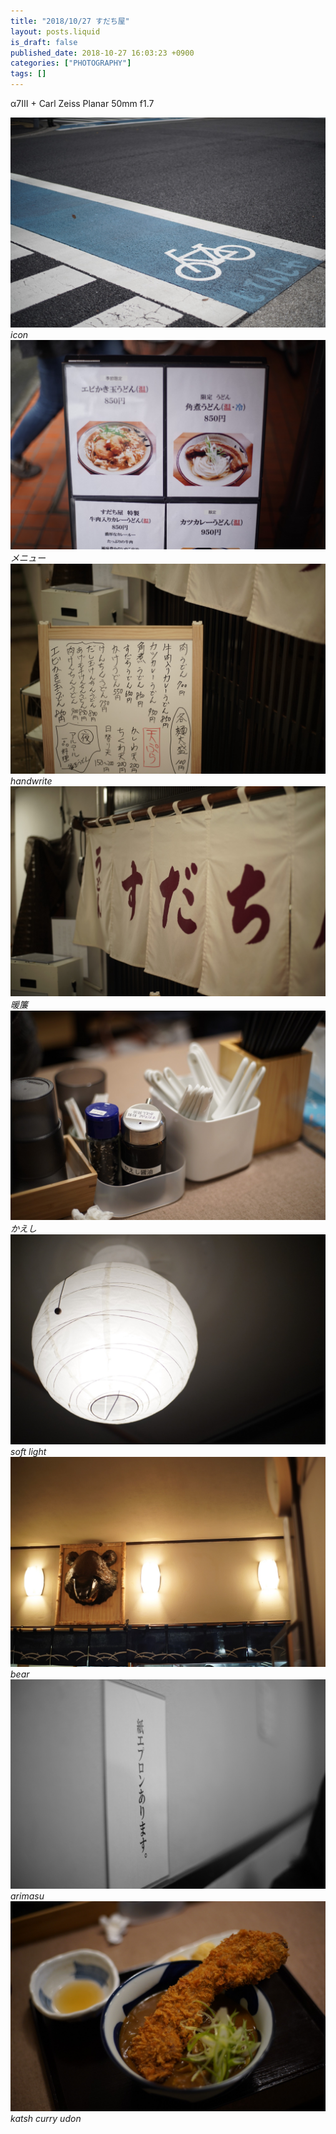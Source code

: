 ```yaml
---
title: "2018/10/27 すだち屋"
layout: posts.liquid
is_draft: false
published_date: 2018-10-27 16:03:23 +0900
categories: ["PHOTOGRAPHY"]
tags: []
---
```


α7III + Carl Zeiss Planar 50mm f1.7

 <img class="in_article" src="/public/images/2019/01/9509d-1ZplXg3OvmpB4C1xnUrlKtg.jpg">_icon_
 <img class="in_article" src="/public/images/2019/01/b10aa-1dJVgswXMstCYOcywIwfhaw.jpg">_メニュー_
 <img class="in_article" src="/public/images/2019/01/736b2-15dTfuI-ZiNNgEqYqy-sKvA.jpg">_handwrite_
 <img class="in_article" src="/public/images/2019/01/38199-1BPwjazZKC2SiThf1B9qHfA.jpg">_暖簾_
 <img class="in_article" src="/public/images/2019/01/76711-1p1X_dSzDlSg6UPi2gMdS_w.jpg">_かえし_
 <img class="in_article" src="/public/images/2019/01/d1c4f-1bVduTtAtf24VmP9APM_8cQ.jpg">_soft light_
 <img class="in_article" src="/public/images/2019/01/05a39-1esCe9ejuX0RGOyl_yZO_lg.jpg">_bear_
 <img class="in_article" src="/public/images/2019/01/97ddb-1OTIJDL3StIiwz29X5YRyeg.jpg">_arimasu_
 <img class="in_article" src="/public/images/2019/01/f10ce-1iUt2rZQIiWZWgQMjebOhZg.jpg">_katsh curry udon_

